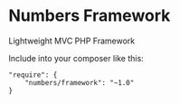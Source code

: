 # Numbers Framework
Lightweight MVC PHP Framework

Include into your composer like this:

    "require": {
        "numbers/framework": "~1.0"
    }
